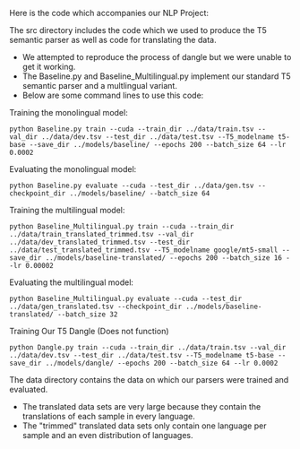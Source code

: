 Here is the code which accompanies our NLP Project:

The src directory includes the code which we used to produce the T5 semantic parser as well as code for translating the data.
  - We attempted to reproduce the process of dangle but we were unable to get it working.
  - The Baseline.py and Baseline_Multilingual.py implement our standard T5 semantic parser and a multlingual variant.
  - Below are some command lines to use this code:

Training the monolingual model:
  ```
  python Baseline.py train --cuda --train_dir ../data/train.tsv --val_dir ../data/dev.tsv --test_dir ../data/test.tsv --T5_modelname t5-base --save_dir ../models/baseline/ --epochs 200 --batch_size 64 --lr 0.0002
  ```
Evaluating the monolingual model:
  ```
  python Baseline.py evaluate --cuda --test_dir ../data/gen.tsv --checkpoint_dir ../models/baseline/ --batch_size 64
  ```
Training the multilingual model:
  ```
  python Baseline_Multilingual.py train --cuda --train_dir ../data/train_translated_trimmed.tsv --val_dir ../data/dev_translated_trimmed.tsv --test_dir ../data/test_translated_trimmed.tsv --T5_modelname google/mt5-small --save_dir ../models/baseline-translated/ --epochs 200 --batch_size 16 --lr 0.00002
  ```  
Evaluating the multilingual model:
  ```
  python Baseline_Multilingual.py evaluate --cuda --test_dir ../data/gen_translated.tsv --checkpoint_dir ../models/baseline-translated/ --batch_size 32
  ```
Training Our T5 Dangle (Does not function)
  ```
  python Dangle.py train --cuda --train_dir ../data/train.tsv --val_dir ../data/dev.tsv --test_dir ../data/test.tsv --T5_modelname t5-base --save_dir ../models/dangle/ --epochs 200 --batch_size 64 --lr 0.0002
  ```
  
The data directory contains the data on which our parsers were trained and evaluated.
  - The translated data sets are very large because they contain the translations of each sample in every language.
  - The "trimmed" translated data sets only contain one language per sample and an even distribution of languages.
